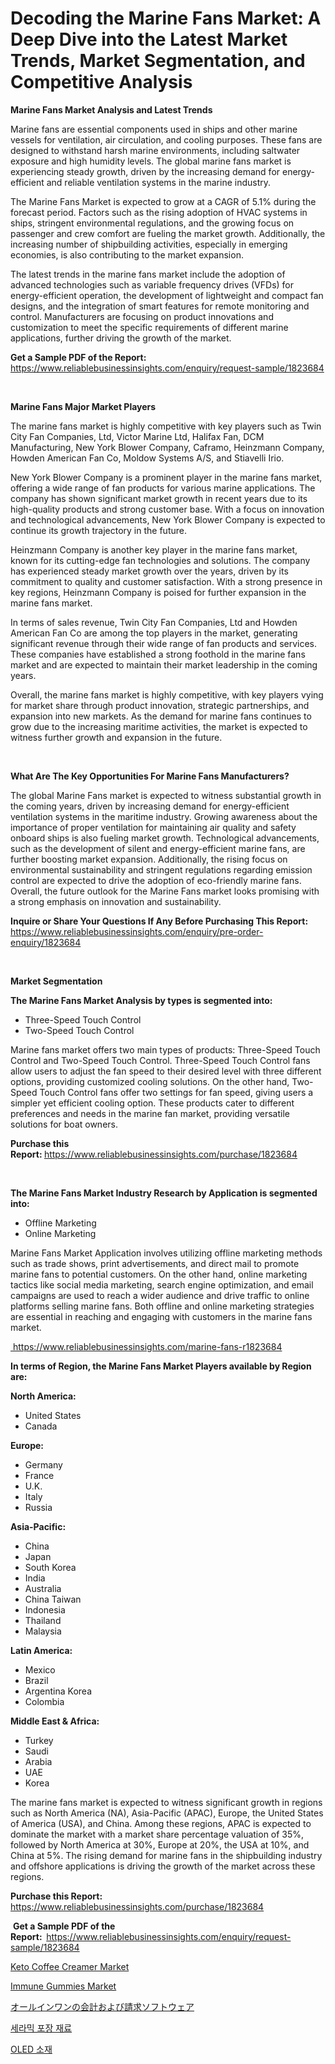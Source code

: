 <p><h1>Decoding the Marine Fans Market: A Deep Dive into the Latest Market Trends, Market Segmentation, and Competitive Analysis</h1></p><p><strong>Marine Fans Market Analysis and Latest Trends</strong></p>
<p><p>Marine fans are essential components used in ships and other marine vessels for ventilation, air circulation, and cooling purposes. These fans are designed to withstand harsh marine environments, including saltwater exposure and high humidity levels. The global marine fans market is experiencing steady growth, driven by the increasing demand for energy-efficient and reliable ventilation systems in the marine industry.</p><p>The Marine Fans Market is expected to grow at a CAGR of 5.1% during the forecast period. Factors such as the rising adoption of HVAC systems in ships, stringent environmental regulations, and the growing focus on passenger and crew comfort are fueling the market growth. Additionally, the increasing number of shipbuilding activities, especially in emerging economies, is also contributing to the market expansion.</p><p>The latest trends in the marine fans market include the adoption of advanced technologies such as variable frequency drives (VFDs) for energy-efficient operation, the development of lightweight and compact fan designs, and the integration of smart features for remote monitoring and control. Manufacturers are focusing on product innovations and customization to meet the specific requirements of different marine applications, further driving the growth of the market.</p></p>
<p><strong>Get a Sample PDF of the Report:&nbsp;</strong> <a href="https://www.reliablebusinessinsights.com/enquiry/request-sample/1823684">https://www.reliablebusinessinsights.com/enquiry/request-sample/1823684</a></p>
<p>&nbsp;</p>
<p><strong>Marine Fans Major Market Players</strong></p>
<p><p>The marine fans market is highly competitive with key players such as Twin City Fan Companies, Ltd, Victor Marine Ltd, Halifax Fan, DCM Manufacturing, New York Blower Company, Caframo, Heinzmann Company, Howden American Fan Co, Moldow Systems A/S, and Stiavelli Irio.</p><p>New York Blower Company is a prominent player in the marine fans market, offering a wide range of fan products for various marine applications. The company has shown significant market growth in recent years due to its high-quality products and strong customer base. With a focus on innovation and technological advancements, New York Blower Company is expected to continue its growth trajectory in the future.</p><p>Heinzmann Company is another key player in the marine fans market, known for its cutting-edge fan technologies and solutions. The company has experienced steady market growth over the years, driven by its commitment to quality and customer satisfaction. With a strong presence in key regions, Heinzmann Company is poised for further expansion in the marine fans market.</p><p>In terms of sales revenue, Twin City Fan Companies, Ltd and Howden American Fan Co are among the top players in the market, generating significant revenue through their wide range of fan products and services. These companies have established a strong foothold in the marine fans market and are expected to maintain their market leadership in the coming years.</p><p>Overall, the marine fans market is highly competitive, with key players vying for market share through product innovation, strategic partnerships, and expansion into new markets. As the demand for marine fans continues to grow due to the increasing maritime activities, the market is expected to witness further growth and expansion in the future.</p></p>
<p>&nbsp;</p>
<p><strong>What Are The Key Opportunities For Marine Fans Manufacturers?</strong></p>
<p><p>The global Marine Fans market is expected to witness substantial growth in the coming years, driven by increasing demand for energy-efficient ventilation systems in the maritime industry. Growing awareness about the importance of proper ventilation for maintaining air quality and safety onboard ships is also fueling market growth. Technological advancements, such as the development of silent and energy-efficient marine fans, are further boosting market expansion. Additionally, the rising focus on environmental sustainability and stringent regulations regarding emission control are expected to drive the adoption of eco-friendly marine fans. Overall, the future outlook for the Marine Fans market looks promising with a strong emphasis on innovation and sustainability.</p></p>
<p><strong>Inquire or Share Your Questions If Any Before Purchasing This Report:</strong> <a href="https://www.reliablebusinessinsights.com/enquiry/pre-order-enquiry/1823684">https://www.reliablebusinessinsights.com/enquiry/pre-order-enquiry/1823684</a></p>
<p>&nbsp;</p>
<p><strong>Market Segmentation</strong></p>
<p><strong>The Marine Fans Market Analysis by types is segmented into:</strong></p>
<p><ul><li>Three-Speed Touch Control</li><li>Two-Speed Touch Control</li></ul></p>
<p><p>Marine fans market offers two main types of products: Three-Speed Touch Control and Two-Speed Touch Control. Three-Speed Touch Control fans allow users to adjust the fan speed to their desired level with three different options, providing customized cooling solutions. On the other hand, Two-Speed Touch Control fans offer two settings for fan speed, giving users a simpler yet efficient cooling option. These products cater to different preferences and needs in the marine fan market, providing versatile solutions for boat owners.</p></p>
<p><strong>Purchase this Report:&nbsp;</strong><a href="https://www.reliablebusinessinsights.com/purchase/1823684">https://www.reliablebusinessinsights.com/purchase/1823684</a></p>
<p>&nbsp;</p>
<p><strong>The Marine Fans Market Industry Research by Application is segmented into:</strong></p>
<p><ul><li>Offline Marketing</li><li>Online Marketing</li></ul></p>
<p><p>Marine Fans Market Application involves utilizing offline marketing methods such as trade shows, print advertisements, and direct mail to promote marine fans to potential customers. On the other hand, online marketing tactics like social media marketing, search engine optimization, and email campaigns are used to reach a wider audience and drive traffic to online platforms selling marine fans. Both offline and online marketing strategies are essential in reaching and engaging with customers in the marine fans market.</p></p>
<p><a href="https://www.reliablebusinessinsights.com/marine-fans-r1823684">&nbsp;https://www.reliablebusinessinsights.com/marine-fans-r1823684</a></p>
<p><strong>In terms of Region, the Marine Fans Market Players available by Region are:</strong></p>
<p>
    <p> <strong> North America: </strong>
        <ul>
            <li>United States</li>
            <li>Canada</li>
        </ul>
        </p> 
    <p> <strong> Europe: </strong>
        <ul>
            <li>Germany</li>
            <li>France</li>
            <li>U.K.</li>
            <li>Italy</li>
            <li>Russia</li>
        </ul>
        </p> 
    <p> <strong> Asia-Pacific: </strong>
        <ul>
            <li>China</li>
            <li>Japan</li>
            <li>South Korea</li>
            <li>India</li>
            <li>Australia</li>
            <li>China Taiwan</li>
            <li>Indonesia</li>
            <li>Thailand</li>
            <li>Malaysia</li>
        </ul>
        </p> 
    <p> <strong> Latin America: </strong>
        <ul>
            <li>Mexico</li>
            <li>Brazil</li>
            <li>Argentina Korea</li>
            <li>Colombia</li>
        </ul>
        </p> 
    <p> <strong> Middle East & Africa: </strong>
        <ul>
            <li>Turkey</li>
            <li>Saudi</li>
            <li>Arabia</li>
            <li>UAE</li>
            <li>Korea</li>
        </ul>
    </p>
    </p>
<p><p>The marine fans market is expected to witness significant growth in regions such as North America (NA), Asia-Pacific (APAC), Europe, the United States of America (USA), and China. Among these regions, APAC is expected to dominate the market with a market share percentage valuation of 35%, followed by North America at 30%, Europe at 20%, the USA at 10%, and China at 5%. The rising demand for marine fans in the shipbuilding industry and offshore applications is driving the growth of the market across these regions.</p></p>
<p><strong>Purchase this Report: </strong><a href="https://www.reliablebusinessinsights.com/purchase/1823684">https://www.reliablebusinessinsights.com/purchase/1823684</a></p>
<p>&nbsp;<strong>Get a Sample PDF of the Report:&nbsp;&nbsp;</strong><a href="https://www.reliablebusinessinsights.com/enquiry/request-sample/1823684">https://www.reliablebusinessinsights.com/enquiry/request-sample/1823684</a></p>
<p><strong></strong></p>
<p><p><a href="https://github.com/LitzyGulgowski2023/Market-Research-Report-List-1/blob/main/keto-coffee-creamer-market.md">Keto Coffee Creamer Market</a></p><p><a href="https://github.com/Sinjinluong3e0awx2m195k76/Market-Research-Report-List-3/blob/main/immune-gummies-market.md">Immune Gummies Market</a></p><p><a href="https://github.com/JoanaNitzsche/Market-Research-Report-List-1/blob/main/6451715153262.md">オールインワンの会計および請求ソフトウェア</a></p><p><a href="https://github.com/FelipeGrrady654556/Market-Research-Report-List-2/blob/main/3013783163702.md">세라믹 포장 재료</a></p><p><a href="https://github.com/vss5505pa7z1p/Market-Research-Report-List-2/blob/main/4842152163701.md">OLED 소재</a></p></p>